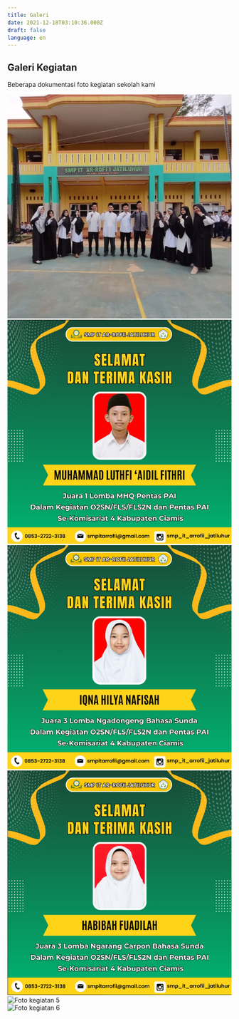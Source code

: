 ```yaml
---
title: Galeri
date: 2021-12-18T03:10:36.000Z
draft: false
language: en
---
```


<!-- @format -->

<section class="py-12 bg-white dark:bg-gray-900">
  <div class="max-w-screen-xl mx-auto px-4 lg:px-8">
    <div class="mb-10 text-center">
      <h2 class="text-3xl font-bold text-gray-800 dark:text-white">Galeri Kegiatan</h2>
      <p class="mt-2 text-gray-600 dark:text-gray-300">Beberapa dokumentasi foto kegiatan sekolah kami</p>
    </div>
    <div class="grid grid-cols-1 sm:grid-cols-2 md:grid-cols-3 gap-6">
      <div>
        <img class="object-cover w-full h-64 rounded-lg shadow-md" src="static/images/gallery/Screenshot 2025-06-24 002200.png" alt="Foto kegiatan 1" />
      </div>
      <div>
        <img class="object-cover w-full h-64 rounded-lg shadow-md" src="../assets/images/gallery/Screenshot 2025-06-24 020342.png" alt="Foto kegiatan 2" />
      </div>
      <div>
        <img class="object-cover w-full h-64 rounded-lg shadow-md" src="../assets/images/gallery/Screenshot 2025-06-24 020310.png" alt="Foto kegiatan 3" />
      </div>
      <div>
        <img class="object-cover w-full h-64 rounded-lg shadow-md" src="../assets/images/gallery/Screenshot 2025-06-24 020324.png" alt="Foto kegiatan 4" />
      </div>
      <div>
        <img class="object-cover w-full h-64 rounded-lg shadow-md" src="/images/gallery/Screenshot 2025-06-24 020409.png"
 alt="Foto kegiatan 5" />
      </div>
      <div>
        <img class="object-cover w-full h-64 rounded-lg shadow-md" src="/images/galeri/6.jpg" alt="Foto kegiatan 6" />
      </div>
    </div>
  </div>
</section>

